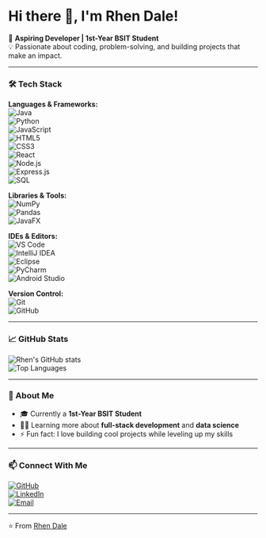 # Hi there 👋, I'm Rhen Dale!  

🚀 **Aspiring Developer | 1st-Year BSIT Student**  
💡 Passionate about coding, problem-solving, and building projects that make an impact.  

---

### 🛠️ Tech Stack
**Languages & Frameworks:**  
![Java](https://img.shields.io/badge/Java-%23ED8B00.svg?style=flat&logo=openjdk&logoColor=white)  
![Python](https://img.shields.io/badge/Python-3776AB.svg?style=flat&logo=python&logoColor=white)  
![JavaScript](https://img.shields.io/badge/JavaScript-F7DF1E.svg?style=flat&logo=javascript&logoColor=black)  
![HTML5](https://img.shields.io/badge/HTML5-E34F26.svg?style=flat&logo=html5&logoColor=white)  
![CSS3](https://img.shields.io/badge/CSS3-1572B6.svg?style=flat&logo=css3&logoColor=white)  
![React](https://img.shields.io/badge/React-20232A.svg?style=flat&logo=react&logoColor=61DAFB)  
![Node.js](https://img.shields.io/badge/Node.js-43853D.svg?style=flat&logo=node.js&logoColor=white)  
![Express.js](https://img.shields.io/badge/Express.js-404D59.svg?style=flat)  
![SQL](https://img.shields.io/badge/SQL-%23025E8C.svg?style=flat&logo=database&logoColor=white)  

**Libraries & Tools:**  
![NumPy](https://img.shields.io/badge/Numpy-013243.svg?style=flat&logo=numpy&logoColor=white)  
![Pandas](https://img.shields.io/badge/Pandas-150458.svg?style=flat&logo=pandas&logoColor=white)  
![JavaFX](https://img.shields.io/badge/JavaFX-FF6F00.svg?style=flat&logo=java&logoColor=white)  

**IDEs & Editors:**  
![VS Code](https://img.shields.io/badge/VSCode-0078d7.svg?style=flat&logo=visual-studio-code&logoColor=white)  
![IntelliJ IDEA](https://img.shields.io/badge/IntelliJIDEA-000000.svg?style=flat&logo=intellij-idea&logoColor=white)  
![Eclipse](https://img.shields.io/badge/Eclipse-2C2255.svg?style=flat&logo=eclipse&logoColor=white)  
![PyCharm](https://img.shields.io/badge/PyCharm-000000.svg?style=flat&logo=pycharm&logoColor=white)  
![Android Studio](https://img.shields.io/badge/Android%20Studio-3DDC84.svg?style=flat&logo=android-studio&logoColor=white)  

**Version Control:**  
![Git](https://img.shields.io/badge/Git-F05032.svg?style=flat&logo=git&logoColor=white)  
![GitHub](https://img.shields.io/badge/GitHub-181717.svg?style=flat&logo=github&logoColor=white)  

---

### 📈 GitHub Stats
![Rhen's GitHub stats](https://github-readme-stats.vercel.app/api?username=YOUR_GITHUB_USERNAME&show_icons=true&theme=tokyonight)  
![Top Languages](https://github-readme-stats.vercel.app/api/top-langs/?username=YOUR_GITHUB_USERNAME&layout=compact&theme=tokyonight)  

---

### 🌱 About Me
- 🎓 Currently a **1st-Year BSIT Student**  
- 🧑‍💻 Learning more about **full-stack development** and **data science**  
- ⚡ Fun fact: I love building cool projects while leveling up my skills  

---

### 📫 Connect With Me  
[![GitHub](https://img.shields.io/badge/GitHub-%23181717.svg?&style=flat&logo=github&logoColor=white)](https://github.com/YOUR_GITHUB_USERNAME)  
[![LinkedIn](https://img.shields.io/badge/LinkedIn-%230077B5.svg?&style=flat&logo=linkedin&logoColor=white)](https://linkedin.com/in/YOUR_LINKEDIN)  
[![Email](https://img.shields.io/badge/Email-D14836.svg?&style=flat&logo=gmail&logoColor=white)](mailto:YOUR_EMAIL@example.com)  

---
⭐️ From [Rhen Dale](https://github.com/YOUR_GITHUB_USERNAME)
